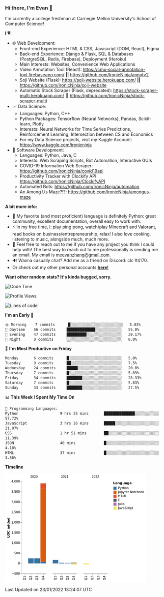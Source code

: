 ### Hi there, I'm Evan 👋

I'm currently a college freshman at Carnegie Mellon University's School of Computer Science!

**I 💗**:
  - 🌐 Web Development: 
    - Front-end Experience: HTML & CSS, Javascript (DOM, React), Figma
    - Back-end Experience: Django & Flask, SQL & Databases (PostgreSQL, Redis, Firebase), Deployment (Heroku)
    - Main Interests: Websites, Convenience Web Applications
    - Video Annotation Tool (React): https://cmu-social-annotation-tool.firebaseapp.com/ **||** https://github.com/IronicNinja/annotv2
    - Soji Website (Flask): https://soji-website.herokuapp.com/ **||** https://github.com/IronicNinja/soji-website
    - Automatic Stock Scraper (Flask, deprecated): https://stock-scraper-multi.herokuapp.com/ **||** https://github.com/IronicNinja/stock-scraper-multi
  - 📈 Data Science: 
    - Languages: Python, C++
    - Python Packages: Tensorflow (Neural Networks), Pandas, Scikit-learn, Plotly
    - Interests: Neural Networks for Time Series Predictions, Reinforcement Learning, Intersection between CS and Economics
    - For my Data Science projects, visit my Kaggle Account: https://www.kaggle.com/ironicninja
  - 🤖 Software Development: 
    - Languages: Python, Java, C
    - Interests: Web Scraping Scripts, Bot Automation, Interactive GUIs
    - COVID-19 Information Web Scraper: https://github.com/IronicNinja/covid19api
    - Productivity Tracker with Clockify API: https://github.com/IronicNinja/ClockifyAPI
    - Automated Bots: https://github.com/IronicNinja/automation
    - An Among Us Maze?!?: https://github.com/IronicNinja/amongus-maze
  
**A bit more info:**
- 🐍 My favorite (and most proficient) language is definitely Python: great community, excellent documentation, overall easy to work with.
- ⚡ In my free time, I: play ping pong, watch/play Minecraft and Valorant, read books on business/entrepreneurship, relax! I also love cooking, listening to music, alongside much, much more.
- 👯 Feel free to reach out to me if you have any project you think I could help with! The best way to reach out to me professionally is sending me an email. My email is meevanzhang@gmail.com.
- 🔊 Wanna casually chat? Add me as a friend on Discord: clc #4170.
- Or check out my other personal accounts <a href="https://linktr.ee/IronicNinja"><b>here!</b></a>

**Want other random stats? It's kinda bugged, sorry.**
<!--START_SECTION:waka-->
![Code Time](http://img.shields.io/badge/Code%20Time-342%20hrs%2034%20mins-blue)

![Profile Views](http://img.shields.io/badge/Profile%20Views-4-blue)

![Lines of code](https://img.shields.io/badge/From%20Hello%20World%20I%27ve%20Written-5%20Thousand%20lines%20of%20code-blue)

**I'm an Early 🐤** 

```text
🌞 Morning    7 commits      █░░░░░░░░░░░░░░░░░░░░░░░░   5.83% 
🌆 Daytime    66 commits     █████████████░░░░░░░░░░░░   55.0% 
🌃 Evening    47 commits     █████████░░░░░░░░░░░░░░░░   39.17% 
🌙 Night      0 commits      ░░░░░░░░░░░░░░░░░░░░░░░░░   0.0%

```
📅 **I'm Most Productive on Friday** 

```text
Monday       6 commits      █░░░░░░░░░░░░░░░░░░░░░░░░   5.0% 
Tuesday      9 commits      ██░░░░░░░░░░░░░░░░░░░░░░░   7.5% 
Wednesday    24 commits     █████░░░░░░░░░░░░░░░░░░░░   20.0% 
Thursday     7 commits      █░░░░░░░░░░░░░░░░░░░░░░░░   5.83% 
Friday       34 commits     ███████░░░░░░░░░░░░░░░░░░   28.33% 
Saturday     7 commits      █░░░░░░░░░░░░░░░░░░░░░░░░   5.83% 
Sunday       33 commits     ███████░░░░░░░░░░░░░░░░░░   27.5%

```


📊 **This Week I Spent My Time On** 

```text
💬 Programming Languages: 
Python                   9 hrs 25 mins       ██████████████░░░░░░░░░░░   57.72% 
JavaScript               3 hrs 26 mins       █████░░░░░░░░░░░░░░░░░░░░   21.07% 
CSS                      1 hr 51 mins        ██░░░░░░░░░░░░░░░░░░░░░░░   11.39% 
JSON                     40 mins             █░░░░░░░░░░░░░░░░░░░░░░░░   4.18% 
HTML                     37 mins             █░░░░░░░░░░░░░░░░░░░░░░░░   3.86%

```

**Timeline**

![Chart not found](https://raw.githubusercontent.com/IronicNinja/IronicNinja/main/charts/bar_graph.png) 


 Last Updated on 23/01/2022 13:24:07 UTC
<!--END_SECTION:waka-->
